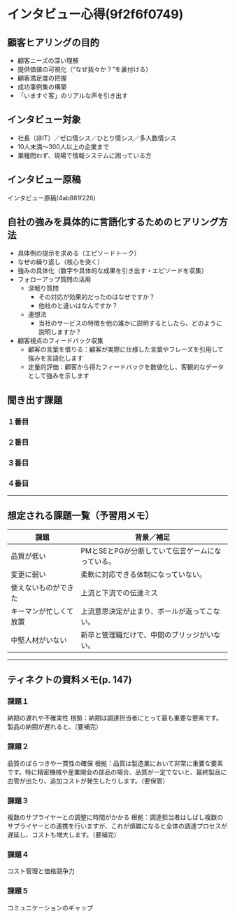 # インタビュー心得(9f2f6f0749)

## 顧客ヒアリングの目的
- 顧客ニーズの深い理解
- 提供価値の可視化（“なぜ我々か？”を裏付ける）
- 顧客満足度の把握
- 成功事例集の構築
- 「いますぐ客」のリアルな声を引き出す

## インタビュー対象
- 社長（非IT）／ゼロ情シス／ひとり情シス／多人数情シス
- 10人未満～300人以上の企業まで
- 業種問わず、現場で情報システムに困っている方

## インタビュー原稿
インタビュー原稿(4ab881f226)

## 自社の強みを具体的に言語化するためのヒアリング方法
- 具体例の提示を求める（エピソードトーク）
- なぜの繰り返し（核心を突く）
- 強みの具体化（数字や具体的な成果を引き出す・エピソードを収集）
- フォローアップ質問の活用
  - 深堀り質問
    - その対応が効果的だったのはなぜですか？
    - 他社のと違いはなんですか？
  - 連想法
    - 当社のサービスの特徴を他の誰かに説明するとしたら、どのように説明しますか？
- 顧客視点のフィードバック収集
  - 顧客の言葉を借りる：顧客が実際に仕様した言葉やフレーズを引用して強みを言語化します
  - 定量的評価：顧客から得たフィードバックを数値化し、客観的なデータとして強みを示します


## 聞き出す課題
### １番目
### ２番目
### ３番目
### ４番目


---

## 想定される課題一覧（予習用メモ）
| 課題 | 背景／補足 |
|------|------------|
| 品質が低い | PMとSEとPGが分断していて伝言ゲームになっている。|
| 変更に弱い | 柔軟に対応できる体制になっていない。|
| 使えないものができた | 上流と下流での伝達ミス |
| キーマンが忙しくて放置 | 上流意思決定が止まり、ボールが返ってこない。|
| 中堅人材がいない | 新卒と管理職だけで、中間のブリッジがいない。|


---
## ティネクトの資料メモ(p. 147)
### 課題１
納期の遅れや不確実性
根拠：納期は調達担当者にとって最も重要な要素です。製品の納期が遅れると、（要補完）

### 課題２
品質のばらつきや一貫性の確保
根拠：品質は製造業において非常に重要な要素です。特に精密機械や産業開会の部品の場合、品質が一定でないと、最終製品に血管が出たり、追加コストが発生したりします。（要保管）

### 課題３
複数のサプライヤーとの調整に時間がかかる
根拠：調達担当者はしばし複数のサプライヤーとの連携を行いますが、これが煩雑になると全体の調達プロセスが遅延し、コストも増大します。（要補完）

### 課題４
コスト管理と価格競争力

### 課題５
コミュニケーションのギャップ



